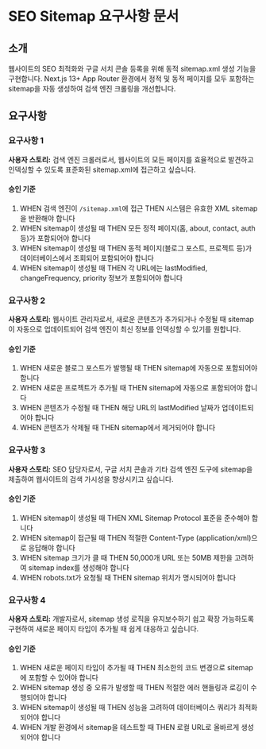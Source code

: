 # SEO Sitemap 요구사항 문서

## 소개

웹사이트의 SEO 최적화와 구글 서치 콘솔 등록을 위해 동적 sitemap.xml 생성 기능을 구현합니다. Next.js 13+ App Router 환경에서 정적 및 동적 페이지를 모두 포함하는 sitemap을 자동 생성하여 검색 엔진 크롤링을 개선합니다.

## 요구사항

### 요구사항 1

**사용자 스토리:** 검색 엔진 크롤러로서, 웹사이트의 모든 페이지를 효율적으로 발견하고 인덱싱할 수 있도록 표준화된 sitemap.xml에 접근하고 싶습니다.

#### 승인 기준

1. WHEN 검색 엔진이 `/sitemap.xml`에 접근 THEN 시스템은 유효한 XML sitemap을 반환해야 합니다
2. WHEN sitemap이 생성될 때 THEN 모든 정적 페이지(홈, about, contact, auth 등)가 포함되어야 합니다
3. WHEN sitemap이 생성될 때 THEN 동적 페이지(블로그 포스트, 프로젝트 등)가 데이터베이스에서 조회되어 포함되어야 합니다
4. WHEN sitemap이 생성될 때 THEN 각 URL에는 lastModified, changeFrequency, priority 정보가 포함되어야 합니다

### 요구사항 2

**사용자 스토리:** 웹사이트 관리자로서, 새로운 콘텐츠가 추가되거나 수정될 때 sitemap이 자동으로 업데이트되어 검색 엔진이 최신 정보를 인덱싱할 수 있기를 원합니다.

#### 승인 기준

1. WHEN 새로운 블로그 포스트가 발행될 때 THEN sitemap에 자동으로 포함되어야 합니다
2. WHEN 새로운 프로젝트가 추가될 때 THEN sitemap에 자동으로 포함되어야 합니다
3. WHEN 콘텐츠가 수정될 때 THEN 해당 URL의 lastModified 날짜가 업데이트되어야 합니다
4. WHEN 콘텐츠가 삭제될 때 THEN sitemap에서 제거되어야 합니다

### 요구사항 3

**사용자 스토리:** SEO 담당자로서, 구글 서치 콘솔과 기타 검색 엔진 도구에 sitemap을 제출하여 웹사이트의 검색 가시성을 향상시키고 싶습니다.

#### 승인 기준

1. WHEN sitemap이 생성될 때 THEN XML Sitemap Protocol 표준을 준수해야 합니다
2. WHEN sitemap이 접근될 때 THEN 적절한 Content-Type (application/xml)으로 응답해야 합니다
3. WHEN sitemap 크기가 클 때 THEN 50,000개 URL 또는 50MB 제한을 고려하여 sitemap index를 생성해야 합니다
4. WHEN robots.txt가 요청될 때 THEN sitemap 위치가 명시되어야 합니다

### 요구사항 4

**사용자 스토리:** 개발자로서, sitemap 생성 로직을 유지보수하기 쉽고 확장 가능하도록 구현하여 새로운 페이지 타입이 추가될 때 쉽게 대응하고 싶습니다.

#### 승인 기준

1. WHEN 새로운 페이지 타입이 추가될 때 THEN 최소한의 코드 변경으로 sitemap에 포함할 수 있어야 합니다
2. WHEN sitemap 생성 중 오류가 발생할 때 THEN 적절한 에러 핸들링과 로깅이 수행되어야 합니다
3. WHEN sitemap이 생성될 때 THEN 성능을 고려하여 데이터베이스 쿼리가 최적화되어야 합니다
4. WHEN 개발 환경에서 sitemap을 테스트할 때 THEN 로컬 URL로 올바르게 생성되어야 합니다